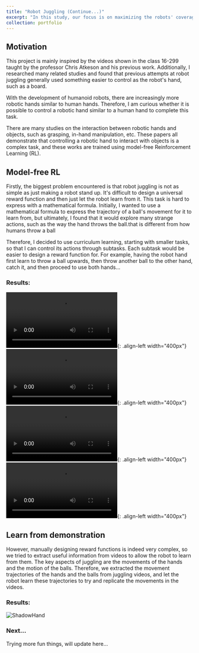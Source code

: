 ```yaml
---
title: "Robot Juggling (Continue...)"
excerpt: "In this study, our focus is on maximizing the robots' coverage of the targets."
collection: portfolio
---
```

## Motivation

This project is mainly inspired by the videos shown in the class 16-299 taught by the professor Chris Atkeson and his previous work. Additionally, I researched many related studies and found that previous attempts at robot juggling generally used something easier to control as the robot's hand, such as a board.

With the development of humanoid robots, there are increasingly more robotic hands similar to human hands. Therefore, I am curious whether it is possible to control a robotic hand similar to a human hand to complete this task.

There are many studies on the interaction between robotic hands and objects, such as grasping, in-hand manipulation, etc. These papers all demonstrate that controlling a robotic hand to interact with objects is a complex task, and these works are trained using model-free Reinforcement Learning (RL).



## Model-free RL

Firstly, the biggest problem encountered is that robot juggling is not as simple as just making a robot stand up. It's difficult to design a universal reward function and then just let the robot learn from it. This task is hard to express with a mathematical formula. Initially, I wanted to use a mathematical formula to express the trajectory of a ball's movement for it to learn from, but ultimately, I found that it would explore many strange actions, such as the way the hand throws the ball.that is different from how humans throw a ball

Therefore, I decided to use curriculum learning, starting with smaller tasks, so that I can control its actions through subtasks. Each subtask would be easier to design a reward function for. For example, having the robot hand first learn to throw a ball upwards, then throw another ball to the other hand, catch it, and then proceed to use both hands...

### Results:
![final_1](/images/portfolio/juggling/final_1.mp4){: .align-left width="400px"}
![final_2](/images/portfolio/juggling/final2.mp4){: .align-left width="400px"}
![final_3](/images/portfolio/juggling/final_3.mp4){: .align-left width="400px"}
![final_4](/images/portfolio/juggling/final_4.mp4){: .align-left width="400px"}

## Learn from demonstration

However, manually designing reward functions is indeed very complex, so we tried to extract useful information from videos to allow the robot to learn from them. The key aspects of juggling are the movements of the hands and the motion of the balls. Therefore, we extracted the movement trajectories of the hands and the balls from juggling videos, and let the robot learn these trajectories to try and replicate the movements in the videos.

### Results:

![ShadowHand](images/portfolio/juggling/shadowhand.gif)

### Next...

Trying more fun things, will update here...

